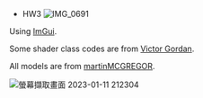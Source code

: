  - HW3
 ![IMG_0691](https://user-images.githubusercontent.com/87590897/227786377-06548234-2b42-4d7e-950e-8a090cc9594b.jpg)
 
Using [ImGui](https://github.com/ocornut/imgui).

Some shader class codes are from [Victor Gordan](https://github.com/VictorGordan).

All models are from [martinMCGREGOR](https://sketchfab.com/martinMCGREGOR).

![螢幕擷取畫面 2023-01-11 212304](https://user-images.githubusercontent.com/87590897/211817315-1002d663-7acd-4e20-9a7f-bdeed9636e59.png)
